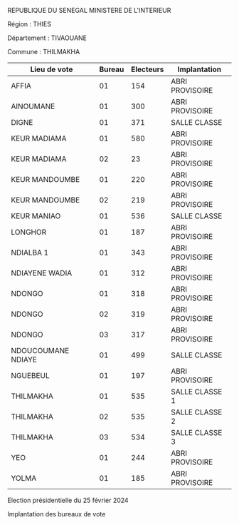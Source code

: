 REPUBLIQUE DU SENEGAL MINISTERE DE L'INTERIEUR

Région : THIES

Département : TIVAOUANE

Commune : THILMAKHA

| Lieu de vote | Bureau | Electeurs | Implantation |
| - | - | - | - |
| AFFIA | 01 | 154 | ABRI PROVISOIRE |
| AINOUMANE | 01 | 300 | ABRI PROVISOIRE |
| DIGNE | 01 | 371 | SALLE CLASSE |
| KEUR MADIAMA | 01 | 580 | ABRI PROVISOIRE |
| KEUR MADIAMA | 02 | 23 | ABRI PROVISOIRE |
| KEUR MANDOUMBE | 01 | 220 | ABRI PROVISOIRE |
| KEUR MANDOUMBE | 02 | 219 | ABRI PROVISOIRE |
| KEUR MANIAO | 01 | 536 | SALLE CLASSE |
| LONGHOR | 01 | 187 | ABRI PROVISOIRE |
| NDIALBA 1 | 01 | 343 | ABRI PROVISOIRE |
| NDIAYENE WADIA | 01 | 312 | ABRI PROVISOIRE |
| NDONGO | 01 | 318 | ABRI PROVISOIRE |
| NDONGO | 02 | 319 | ABRI PROVISOIRE |
| NDONGO | 03 | 317 | ABRI PROVISOIRE |
| NDOUCOUMANE NDIAYE | 01 | 499 | SALLE CLASSE |
| NGUEBEUL | 01 | 197 | ABRI PROVISOIRE |
| THILMAKHA | 01 | 535 | SALLE CLASSE 1 |
| THILMAKHA | 02 | 535 | SALLE CLASSE 2 |
| THILMAKHA | 03 | 534 | SALLE CLASSE 3 |
| YEO | 01 | 244 | ABRI PROVISOIRE |
| YOLMA | 01 | 185 | ABRI PROVISOIRE |

<!-- PageNumber="25/28" -->

Election présidentielle du 25 février 2024

Implantation des bureaux de vote
